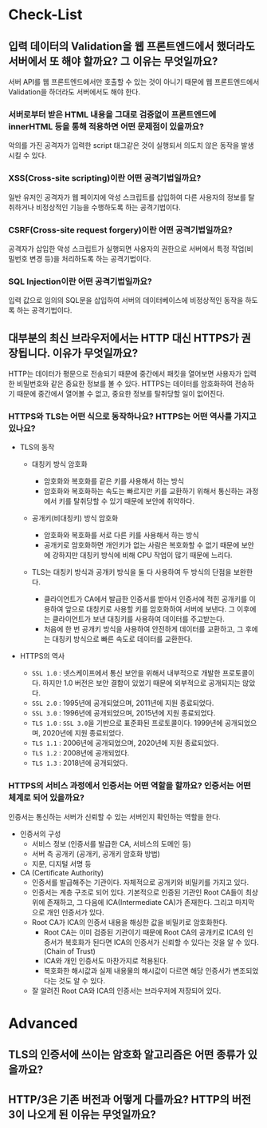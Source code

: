 # Check-List

## 입력 데이터의 Validation을 웹 프론트엔드에서 했더라도 서버에서 또 해야 할까요? 그 이유는 무엇일까요?

서버 API를 웹 프론트엔드에서만 호출할 수 있는 것이 아니기 때문에 웹 프론트엔드에서 Validation을 하더라도 서버에서도 해야 한다.

### 서버로부터 받은 HTML 내용을 그대로 검증없이 프론트엔드에 innerHTML 등을 통해 적용하면 어떤 문제점이 있을까요?

악의를 가진 공격자가 입력한 script 태그같은 것이 실행되서 의도치 않은 동작을 발생시킬 수 있다.

### XSS(Cross-site scripting)이란 어떤 공격기법일까요?

일반 유저인 공격자가 웹 페이지에 악성 스크립트를 삽입하여 다른 사용자의 정보를 탈취하거나 비정상적인 기능을 수행하도록 하는 공격기법이다.

### CSRF(Cross-site request forgery)이란 어떤 공격기법일까요?

공격자가 삽입한 악성 스크립트가 실행되면 사용자의 권한으로 서버에서 특정 작업(비밀번호 변경 등)을 처리하도록 하는 공격기법이다.

### SQL Injection이란 어떤 공격기법일까요?

입력 값으로 임의의 SQL문을 삽입하여 서버의 데이터베이스에 비정상적인 동작을 하도록 하는 공격기법이다.

## 대부분의 최신 브라우저에서는 HTTP 대신 HTTPS가 권장됩니다. 이유가 무엇일까요?

HTTP는 데이터가 평문으로 전송되기 때문에 중간에서 패킷을 열어보면 사용자가 입력한 비밀번호와 같은 중요한 정보를 볼 수 있다. HTTPS는 데이터를 암호화하여 전송하기 때문에 중간에서 열어볼 수 없고, 중요한 정보를 탈취당할 일이 없어진다.

### HTTPS와 TLS는 어떤 식으로 동작하나요? HTTPS는 어떤 역사를 가지고 있나요?

- TLS의 동작
  - 대칭키 방식 암호화
    - 암호화와 복호화를 같은 키를 사용해서 하는 방식
    - 암호화와 복호화하는 속도는 빠르지만 키를 교환하기 위해서 통신하는 과정에서 키를 탈취당할 수 있기 때문에 보안에 취약하다.
  - 공개키(비대칭키) 방식 암호화
    - 암호화와 복호화를 서로 다른 키를 사용해서 하는 방식
    - 공개키로 암호화하면 개인키가 없는 사람은 복호화할 수 없기 때문에 보안에 강하지만 대칭키 방식에 비해 CPU 작업이 많기 때문에 느리다.

  - TLS는 대칭키 방식과 공개키 방식을 둘 다 사용하여 두 방식의 단점을 보완한다.
    - 클라이언트가 CA에서 발급한 인증서를 받아서 인증서에 적힌 공개키를 이용하여 앞으로 대칭키로 사용할 키를 암호화하여 서버에 보낸다. 그 이후에는 클라이언트가 보낸 대칭키를 사용하여 데이터를 주고받는다.
    - 처음에 한 번 공개키 방식을 사용하여 안전하게 데이터를 교환하고, 그 후에는 대칭키 방식으로 빠른 속도로 데이터를 교환한다.

- HTTPS의 역사
  - `SSL 1.0` : 넷스케이프에서 통신 보안을 위해서 내부적으로 개발한 프로토콜이다. 하지만 1.0 버전은 보안 결함이 있었기 때문에 외부적으로 공개되지는 않았다.
  - `SSL 2.0` : 1995년에 공개되었으며, 2011년에 지원 종료되었다.
  - `SSL 3.0` : 1996년에 공개되었으며, 2015년에 지원 종료되었다.
  - `TLS 1.0` : `SSL 3.0`을 기반으로 표준화된 프로토콜이다. 1999년에 공개되었으며, 2020년에 지원 종료되었다.
  - `TLS 1.1` : 2006년에 공개되었으며, 2020년에 지원 종료되었다.
  - `TLS 1.2` : 2008년에 공개되었다.
  - `TLS 1.3` : 2018년에 공개되었다.

### HTTPS의 서비스 과정에서 인증서는 어떤 역할을 할까요? 인증서는 어떤 체계로 되어 있을까요?

인증서는 통신하는 서버가 신뢰할 수 있는 서버인지 확인하는 역할을 한다.

- 인증서의 구성
  - 서비스 정보 (인증서를 발급한 CA, 서비스의 도메인 등)
  - 서버 측 공개키 (공개키, 공개키 암호화 방법)
  - 지문, 디지털 서명 등
- CA (Certificate Authority)
  - 인증서를 발급해주는 기관이다. 자체적으로 공개키와 비밀키를 가지고 있다.
  - 인증서는 계층 구조로 되어 있다. 기본적으로 인증된 기관인 Root CA들이 최상위에 존재하고, 그 다음에 ICA(Intermediate CA)가 존재한다. 그리고 마지막으로 개인 인증서가 있다.
  - Root CA가 ICA의 인증서 내용을 해싱한 값을 비밀키로 암호화한다.
    - Root CA는 이미 검증된 기관이기 때문에 Root CA의 공개키로 ICA의 인증서가 복호화가 된다면 ICA의 인증서가 신뢰할 수 있다는 것을 알 수 있다. (Chain of Trust)
    - ICA와 개인 인증서도 마찬가지로 적용된다.
    - 복호화한 해시값과 실제 내용물의 해시값이 다르면 해당 인증서가 변조되었다는 것도 알 수 있다.
  - 잘 알려진 Root CA와 ICA의 인증서는 브라우저에 저장되어 있다.

# Advanced

## TLS의 인증서에 쓰이는 암호화 알고리즘은 어떤 종류가 있을까요?

## HTTP/3은 기존 버전과 어떻게 다를까요? HTTP의 버전 3이 나오게 된 이유는 무엇일까요?


